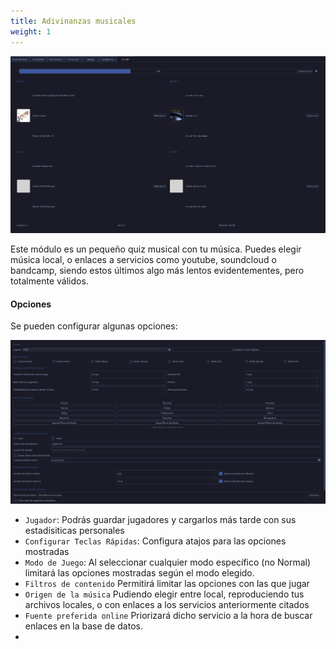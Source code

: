 ```yaml
---
title: Adivinanzas musicales
weight: 1
---
```


![Pasted image 20250509181626.png](Pasted-image-20250509181626.png)

Este módulo es un pequeño quiz musical con tu música.
Puedes elegir música local, o enlaces a servicios como youtube, soundcloud o bandcamp, siendo estos últimos algo más lentos evidentementes, pero totalmente válidos.

#### Opciones
Se pueden configurar algunas opciones:

![Pasted image 20250529225153.png](Pasted-image-20250529225153.png)

- `Jugador`: Podrás guardar jugadores y cargarlos más tarde con sus estadísiticas personales
- `Configurar Teclas Rápidas`: Configura atajos para las opciones mostradas
- `Modo de Juego`: Al seleccionar cualquier modo específico (no Normal) limitará las opciones mostradas según el modo elegido.
- `Filtros de contenido` Permitirá limitar las opciones con las que jugar
- `Origen de la música` Pudiendo elegir entre local, reproduciendo tus archivos locales, o con enlaces a los servicios anteriormente citados
- `Fuente preferida online` Priorizará dicho servicio a la hora de buscar enlaces en la base de datos.
-